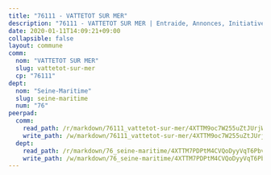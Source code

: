 ```yaml
---
title: "76111 - VATTETOT SUR MER"
description: "76111 - VATTETOT SUR MER | Entraide, Annonces, Initiatives"
date: 2020-01-11T14:09:21+09:00
collapsible: false
layout: commune
comm:
  nom: "VATTETOT SUR MER"
  slug: vattetot-sur-mer
  cp: "76111"
dept:
  nom: "Seine-Maritime"
  slug: seine-maritime
  num: "76"
peerpad:
  comm:
    read_path: /r/markdown/76111_vattetot-sur-mer/4XTTM9oc7W255uZtJUrjWABqG6HwMHhcqjCPzZeeHkVSoQVDF
    write_path: /w/markdown/76111_vattetot-sur-mer/4XTTM9oc7W255uZtJUrjWABqG6HwMHhcqjCPzZeeHkVSoQVDF-K3TgUMmiMTTfHRFXEGJLAbu1pE7Yorqh9EqTm3sWs8D5MdaRq8bx9NxzJMD8yNAF5SnHoTbrcvKny3zGTK8f92h3guChg5XC7QLv7XMPheGB2W7oWEeRiYKFWfG1c7LqorF31Ted
  dept:
    read_path: /r/markdown/76_seine-maritime/4XTTM7PDPtM4CVQoDyyVqT6Pbvj1SVtndpXJdTDsc7xwdMTdt
    write_path: /w/markdown/76_seine-maritime/4XTTM7PDPtM4CVQoDyyVqT6Pbvj1SVtndpXJdTDsc7xwdMTdt-K3TgUmo7Qwp8ZQz8qKFjC8WCY27ypEpX2c8BXeSV9rrPY1zRZn2SrYwkBXF8VnHkcepiXsccFfKHYuT2JNgSMXxLRaUGRu6o5B3BB15nZxEho97cTz3yC4eRTX4hZM1hcyAZrn8r
---
```


